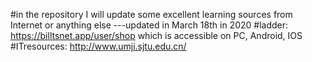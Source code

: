 #in the repository 
I will update some excellent learning sources from Internet or anything else
---updated in March 18th in 2020
#ladder:
https://billtsnet.app/user/shop    which is accessible on PC, Android, IOS
#ITresources:
http://www.umji.sjtu.edu.cn/